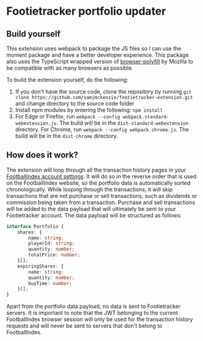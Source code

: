 # Footietracker portfolio updater

## Build yourself

This extension uses webpack to package the JS files so I can use the moment package and have a better developer experience. This package also uses the TypeScript wrapped version of [browser-polyfill](https://github.com/Lusito/webextension-polyfill-ts) by Mozilla to be compatible with as many browsers as possible.

To build the extension yourself, do the following:

1. If you don't have the source code, clone the repository by running `git clone https://github.com/samjmckenzie/footietracker-extension.git` and change directory to the source code folder
2. Install npm modules by entering the following: `npm install`
3. For Edge or Firefox, run `webpack --config webpack.standard-webextension.js`. The build will be in the `dist-standard-webextension` directory. For Chrome, run `webpack --config webpack.chrome.js`. The build will be in the `dist-chrome` directory.

## How does it work?

The extension will loop through all the transaction history pages in your [FootballIndex account settings](https://www.footballindex.co.uk/stockmarket/account/transactions). It will do so in the reverse order that is used on the FootballIndex website, so the portfolio data is automatically sorted chronologically. While looping through the transactions, it will skip transactions that are not purchase or sell transactions, such as dividends or commission being taken from a transaction. Purchase and sell transactions will be added to the data payload that will ultimately be sent to your Footietracker account. The data payload will be structured as follows:

```ts
interface Portfolio {
    shares: {
        name: string;
        playerId: string;
        quantity: number;
        totalPrice: number;
    }[];
    expiringShares: {
        name: string;
        quantity: number;
        buyTime: number;
    }[];
}
```

Apart from the portfolio data payload, no data is sent to Footietracker servers. It is important to note that the JWT belonging to the current FootballIndex browser session will only be used for the transaction history requests and will never be sent to servers that don't belong to FootballIndex. 
